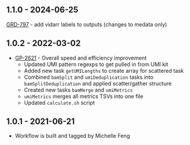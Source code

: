 ## 1.1.0 - 2024-06-25
[GRD-797](https://jira.oicr.on.ca/browse/GRD-797) - add vidarr labels to outputs (changes to medata only)
## 1.0.2 - 2022-03-02
- [GP-2621](https://jira.oicr.on.ca/browse/GP-2621) - Overall speed and efficiency improvement
    - Updated UMI pattern regexps to get pulled in from UMI kit
    - Added new task `getUMILengths` to create array for scattered task
    - Combined `bamSplit` and `umiDeduplication` tasks into `bamSplitDeduplication` and applied scatter/gather structure
    - Created new tasks `bamMerge` and `umiMetrics`
    - `umiMetrics` merges all metrics TSVs into one file
    - Updated `calculate.sh` script

## 1.0.1 - 2021-06-21
- Workflow is built and tagged by Michelle Feng